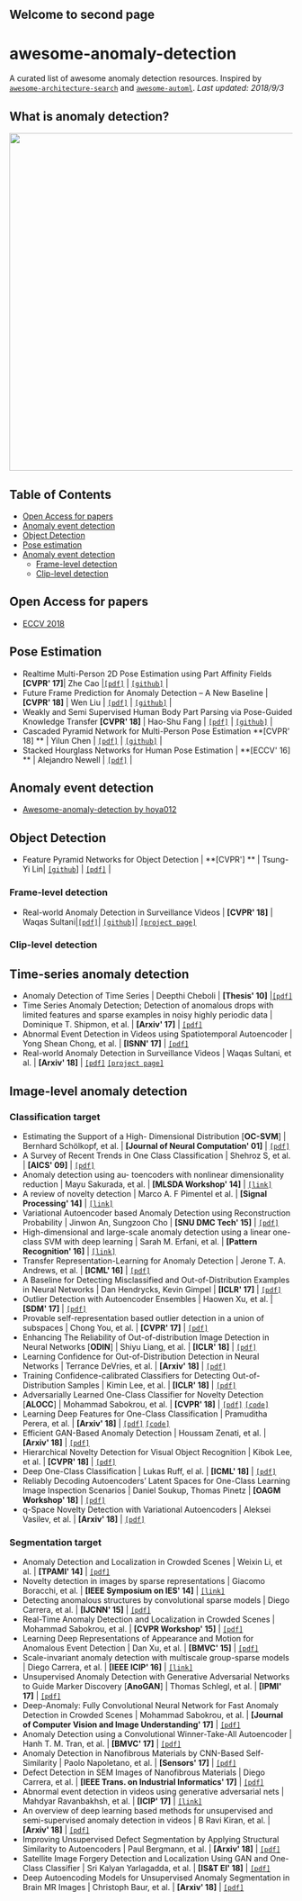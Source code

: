 
## Welcome to second page

# awesome-anomaly-detection
A curated list of awesome anomaly detection resources. Inspired by
 [`awesome-architecture-search`](https://github.com/sdukshis/awesome-ml) and
  [`awesome-automl`](https://github.com/hibayesian/awesome-automl-papers).
*Last updated: 2018/9/3*

## What is anomaly detection?

<p align="center">
  <img width="600" src="/assets/anomaly_detection_example1.PNG" "Example of anomaly detection.">
</p>





## Table of Contents
- [Open Access for papers](#open-access-for-papers)
- [Anomaly event detection](#anomaly-event-detection)
- [Object Detection](#object-detection)
- [Pose estimation](#pose-estimation)
- [Anomaly event detection](#anomaly-event-detection)
  - [Frame-level detection](#frame-level-detection)
  - [Clip-level detection](#clip-level-detection)


## Open Access for papers
- [ECCV 2018](http://openaccess.thecvf.com/ECCV2018.py)


## Pose Estimation
- Realtime Multi-Person 2D Pose Estimation using Part Affinity Fields
 **[CVPR' 17]**| Zhe Cao |[`[pdf]`](https://arxiv.org/pdf/1611.08050.pdf) | [`[github]`](https://github.com/ZheC/Realtime_Multi-Person_Pose_Estimation) |
- Future Frame Prediction for Anomaly Detection – A New Baseline |
 **[CVPR' 18]** | Wen Liu | [`[pdf]`](https://arxiv.org/pdf/1712.09867.pdf) | [`[github]`](https://github.com/StevenLiuWen/ano_pred_cvpr2018) |
- Weakly and Semi Supervised Human Body Part Parsing via Pose-Guided Knowledge Transfer
 **[CVPR' 18]** | Hao-Shu Fang | [`[pdf]`](https://arxiv.org/pdf/1805.04310.pdf) | [`[github]`](https://github.com/MVIG-SJTU/WSHP) |
- Cascaded Pyramid Network for Multi-Person Pose Estimation
 **[CVPR' 18] ** | Yilun Chen | [`[pdf]`](https://arxiv.org/pdf/1711.07319.pdf) | [ `[github]`](https://github.com/chenyilun95/tf-cpn) |
- Stacked Hourglass Networks for Human Pose Estimation | **[ECCV' 16] ** | Alejandro Newell | [`[pdf]`](https://arxiv.org/pdf/1603.06937.pdf) |


## Anomaly event detection
- [Awesome-anomaly-detection by hoya012](https://github.com/hoya012/awesome-anomaly-detection)


## Object Detection
- Feature Pyramid Networks for Object Detection | **[CVPR'] ** | Tsung-Yi Lin| [`[github`](https://github.com/unsky/FPN)] |  [`[pdf]`](https://arxiv.org/pdf/1612.03144.pdf) |

### Frame-level detection
- Real-world Anomaly Detection in Surveillance Videos | **[CVPR' 18]** | Waqas Sultani|[`[pdf]`](https://arxiv.org/pdf/1801.04264.pdf)| [`[github]`](https://github.com/WaqasSultani/AnomalyDetectionCVPR2018)| [`[project page]`](http://crcv.ucf.edu/projects/real-world/)

### Clip-level detection



<!-- [`[pdf]`](url) | [`[github]`](url) -->
<!-- [`[pdf]`](url) | [`[github]`](url) -->
































## Time-series anomaly detection
- Anomaly Detection of Time Series | Deepthi Cheboli | **[Thesis' 10]** |[`[pdf]`](https://conservancy.umn.edu/bitstream/handle/11299/92985/Cheboli_Deepthi_May2010.pdf?sequence=1)
- Time Series Anomaly Detection; Detection of anomalous drops with limited features and sparse examples in noisy highly periodic data | Dominique T. Shipmon, et al. | **[Arxiv' 17]** |   [`[pdf]`](https://arxiv.org/ftp/arxiv/papers/1708/1708.03665.pdf)
- Abnormal Event Detection in Videos using Spatiotemporal Autoencoder | Yong Shean Chong, et al. | **[ISNN' 17]** | [`[pdf]`](https://arxiv.org/pdf/1701.01546.pdf)
- Real-world Anomaly Detection in Surveillance Videos | Waqas Sultani, et al. | **[Arxiv' 18]** | [`[pdf]`](http://crcv.ucf.edu/cchen/anomaly_detection.pdf) [`[project page]`](http://crcv.ucf.edu/cchen/)

## Image-level anomaly detection

### Classification target
- Estimating the Support of a High- Dimensional Distribution [**OC-SVM**] | Bernhard Schölkopf, et al. | **[Journal of Neural Computation' 01]** | [`[pdf]`](http://users.cecs.anu.edu.au/~williams/papers/P132.pdf)
- A Survey of Recent Trends in One Class Classification | Shehroz S, et al. | **[AICS' 09]** |  [`[pdf]`](https://aran.library.nuigalway.ie/xmlui/bitstream/handle/10379/1472/camera_ready_occ_lnai.pdf?sequence=1)
- Anomaly detection using au- toencoders with nonlinear dimensionality reduction | Mayu Sakurada, et al. | **[MLSDA Workshop' 14]** | [`[link]`](https://dl.acm.org/citation.cfm?id=2689747)
- A review of novelty detection | Marco A. F Pimentel et al. | **[Signal Processing' 14]** |  [`[link]`](https://www.sciencedirect.com/science/article/pii/S016516841300515X)
- Variational Autoencoder based Anomaly Detection using Reconstruction Probability | Jinwon An, Sungzoon Cho |  **[SNU DMC Tech' 15]** | [`[pdf]`](http://dm.snu.ac.kr/static/docs/TR/SNUDM-TR-2015-03.pdf)
- High-dimensional and large-scale anomaly detection using a linear one-class SVM with deep learning | Sarah M. Erfani, et al. | **[Pattern Recognition' 16]** | [`[link]`](https://dl.acm.org/citation.cfm?id=2952200)
- Transfer Representation-Learning for Anomaly Detection | Jerone T. A. Andrews, et al. | **[ICML' 16]** | [`[pdf]`](https://pdfs.semanticscholar.org/c533/52a4239568cc915ad968aff51c49924a3072.pdf)
- A Baseline for Detecting Misclassified and Out-of-Distribution Examples in Neural Networks | Dan Hendrycks, Kevin Gimpel | **[ICLR' 17]** | [`[pdf]`](https://arxiv.org/pdf/1610.02136.pdf)
- Outlier Detection with Autoencoder Ensembles | Haowen Xu, et al. | **[SDM' 17]** | [`[pdf]`](https://arxiv.org/pdf/1802.03903.pdf)
- Provable self-representation based outlier detection in a union of subspaces | Chong You, et al. | **[CVPR' 17]** | [`[pdf]`](https://arxiv.org/pdf/1704.03925.pdf)
- Enhancing The Reliability of Out-of-distribution Image Detection in Neural Networks [**ODIN**] | Shiyu Liang, et al. | **[ICLR' 18]** | [`[pdf]`](https://arxiv.org/pdf/1706.02690.pdf)
- Learning Confidence for Out-of-Distribution Detection in Neural Networks | Terrance DeVries, et al. | **[Arxiv' 18]** |  [`[pdf]`](https://arxiv.org/pdf/1802.04865.pdf)
- Training Confidence-calibrated Classifiers for Detecting Out-of-Distribution Samples | Kimin Lee, et al. | **[ICLR' 18]** |  [`[pdf]`](https://arxiv.org/pdf/1711.09325.pdf)
- Adversarially Learned One-Class Classifier for Novelty Detection [**ALOCC**] | Mohammad Sabokrou, et al. | **[CVPR' 18]** |  [`[pdf]`](https://arxiv.org/pdf/1802.09088.pdf) [`[code]`](https://github.com/khalooei/ALOCC-CVPR2018)
- Learning Deep Features for One-Class Classification | Pramuditha Perera, et al. | **[Arxiv' 18]** |   [`[pdf]`](https://arxiv.org/pdf/1801.05365.pdf) [`[code]`](https://github.com/PramuPerera/DeepOneClass)
- Efficient GAN-Based Anomaly Detection | Houssam Zenati, et al. | **[Arxiv' 18]** |  [`[pdf]`](https://arxiv.org/pdf/1802.06222.pdf)
- Hierarchical Novelty Detection for Visual Object Recognition | Kibok Lee, et al. | **[CVPR' 18]** | [`[pdf]`](https://arxiv.org/pdf/1804.00722.pdf)
- Deep One-Class Classification | Lukas Ruff, el al. | **[ICML' 18]** | [`[pdf]`](http://data.bit.uni-bonn.de/publications/ICML2018.pdf)
- Reliably Decoding Autoencoders’ Latent Spaces for One-Class Learning Image Inspection Scenarios | Daniel Soukup, Thomas Pinetz | **[OAGM Workshop' 18]** | [`[pdf]`](https://workshops.aapr.at/wp-content/uploads/Proceedings/2018/OAGM_2018_paper_19.pdf)
- q-Space Novelty Detection with Variational Autoencoders | Aleksei Vasilev, et al. | **[Arxiv' 18]** |  [`[pdf]`](https://arxiv.org/pdf/1806.02997.pdf)

### Segmentation target
- Anomaly Detection and Localization in Crowded Scenes | Weixin Li, et al. | **[TPAMI' 14]** | [`[pdf]`](http://www.svcl.ucsd.edu/publications/journal/2013/pami.anomaly/pami_anomaly.pdf)
- Novelty detection in images by sparse representations | Giacomo Boracchi, et al. | **[IEEE Symposium on IES' 14]** | [`[link]`](https://ieeexplore.ieee.org/document/7008985/)
- Detecting anomalous structures by convolutional sparse models | Diego Carrera, et al. | **[IJCNN' 15]** | [`[pdf]`](http://www.cs.tut.fi/~foi/papers/IJCNN2015-Carrera-Detecting_Anomalous_Structures.pdf)
- Real-Time Anomaly Detection and Localization in Crowded Scenes | Mohammad Sabokrou, et al. | **[CVPR Workshop' 15]** | [`[pdf]`](https://arxiv.org/pdf/1511.06936.pdf)
- Learning Deep Representations of Appearance and Motion for Anomalous Event Detection | Dan Xu, et al. | **[BMVC' 15]** | [`[pdf]`](https://arxiv.org/pdf/1510.01553.pdf)
- Scale-invariant anomaly detection with multiscale group-sparse models | Diego Carrera, et al. | **[IEEE ICIP' 16]** | [`[link]`](https://ieeexplore.ieee.org/document/7533089/)
- Unsupervised Anomaly Detection with Generative Adversarial Networks to Guide Marker Discovery  [**AnoGAN**] | Thomas Schlegl, et al. | **[IPMI' 17]** | [`[pdf]`](https://arxiv.org/pdf/1703.05921.pdf)
- Deep-Anomaly: Fully Convolutional Neural Network for Fast Anomaly Detection in Crowded Scenes | Mohammad Sabokrou, et al. | **[Journal of Computer Vision and Image Understanding' 17]** | [`[pdf]`](https://arxiv.org/pdf/1609.00866.pdf)
- Anomaly Detection using a Convolutional Winner-Take-All Autoencoder | Hanh T. M. Tran, et al. | **[BMVC' 17]** |  [`[pdf]`](http://eprints.whiterose.ac.uk/121891/1/BMVC2017.pdf)
- Anomaly Detection in Nanofibrous Materials by CNN-Based Self-Similarity | Paolo Napoletano, et al. | **[Sensors' 17]** | [`[pdf]`](http://www.mdpi.com/1424-8220/18/1/209/pdf)
- Defect Detection in SEM Images of Nanofibrous Materials | Diego Carrera, et al. | **[IEEE Trans. on Industrial Informatics' 17]** | [`[pdf]`](http://home.deib.polimi.it/boracchi/docs/2017_Anomaly_Detection_SEM.pdf)
- Abnormal event detection in videos using generative adversarial nets | Mahdyar Ravanbakhsh, et al. |  **[ICIP' 17]** | [`[link]`](https://ieeexplore.ieee.org/document/8296547/)
- An overview of deep learning based methods for unsupervised and semi-supervised anomaly detection in videos |  B Ravi Kiran, et al. | **[Arxiv' 18]** |  [`[pdf]`](https://arxiv.org/pdf/1801.03149.pdf)
- Improving Unsupervised Defect Segmentation by Applying Structural Similarity to Autoencoders | Paul Bergmann, et al. | **[Arxiv' 18]** | [`[pdf]`](https://arxiv.org/pdf/1807.02011.pdf)
- Satellite Image Forgery Detection and Localization Using GAN and One-Class Classifier | Sri Kalyan Yarlagadda, et al. | **[IS&T EI' 18]** | [`[pdf]`](https://arxiv.org/pdf/1802.04881.pdf)
- Deep Autoencoding Models for Unsupervised Anomaly Segmentation in Brain MR Images | Christoph Baur, et al. | **[Arxiv' 18]** | [`[pdf]`](https://arxiv.org/pdf/1804.04488.pdf)


###
